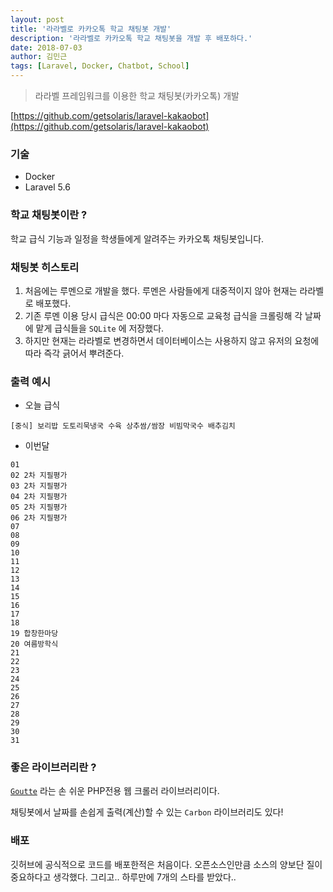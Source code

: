 ```yaml
---
layout: post
title: '라라벨로 카카오톡 학교 채팅봇 개발'
description: '라라벨로 카카오톡 학교 채팅봇을 개발 후 배포하다.'
date: 2018-07-03
author: 김민근
tags: [Laravel, Docker, Chatbot, School]
---
```


> 라라벨 프레임워크를 이용한 학교 채팅봇(카카오톡) 개발

[https://github.com/getsolaris/laravel-kakaobot](https://github.com/getsolaris/laravel-kakaobot)

### 기술
- Docker
- Laravel 5.6


### 학교 채팅봇이란 ?
학교 급식 기능과 일정을 학생들에게 알려주는 카카오톡 채팅봇입니다.


### 채팅봇 히스토리
1. 처음에는 루멘으로 개발을 했다. 루멘은 사람들에게 대중적이지 않아 현재는 라라벨로 배포했다.
2. 기존 루멘 이용 당시 급식은 00:00 마다 자동으로 교육청 급식을 크롤링해 각 날짜에 맡게 급식들을 `SQLite` 에 저장했다.
3. 하지만 현재는 라라벨로 변경하면서 데이터베이스는 사용하지 않고 유저의 요청에 따라 즉각 긁어서 뿌려준다.


### 출력 예시
- 오늘 급식

```
[중식] 보리밥 도토리묵냉국 수육 상추쌈/쌈장 비빔막국수 배추김치
```

- 이번달

```
01
02 2차 지필평가
03 2차 지필평가
04 2차 지필평가
05 2차 지필평가
06 2차 지필평가
07
08
09
10
11
12
13
14
15
16
17
18
19 합창한마당
20 여름방학식
21
22
23
24
25
26
27
28
29
30
31
```



### 좋은 라이브러리란 ?
[`Goutte`](https://github.com/FriendsOfPHP/Goutte) 라는 손 쉬운 PHP전용 웹 크롤러 라이브러리이다.

채팅봇에서 날짜를 손쉽게 출력(계산)할 수 있는 `Carbon` 라이브러리도 있다!


### 배포
깃허브에 공식적으로 코드를 배포한적은 처음이다. 오픈소스인만큼 소스의 양보단 질이 중요하다고 생각했다. 그리고.. 하루만에 7개의 스타를 받았다..